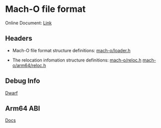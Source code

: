 # Mach-O file format

Online Document: [Link](https://github.com/aidansteele/osx-abi-macho-file-format-reference)

## Headers

* Mach-O file format structure definitions:
[mach-o/loader.h](https://opensource.apple.com/source/xnu/xnu-7195.81.3/EXTERNAL_HEADERS/mach-o/loader.h.auto.html)

* The relocation infomation structure definitions:
[mach-o/reloc.h](https://opensource.apple.com/source/xnu/xnu-7195.81.3/EXTERNAL_HEADERS/mach-o/reloc.h.auto.html)
[mach-o/arm64/reloc.h](https://opensource.apple.com/source/xnu/xnu-7195.81.3/EXTERNAL_HEADERS/mach-o/arm64/reloc.h.auto.html)

## Debug Info

[Dwarf](http://dwarfstd.org/)

## Arm64 ABI

[Docs](https://developer.arm.com/architectures/system-architectures/software-standards/abi)



